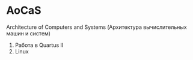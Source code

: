# AoCaS
Architecture of Computers and Systems (Архитектура вычислительных машин и систем)
1) Работа в Quartus II
2) Linux

